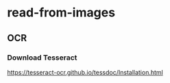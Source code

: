 # read-from-images

## OCR

### Download Tesseract
https://tesseract-ocr.github.io/tessdoc/Installation.html

